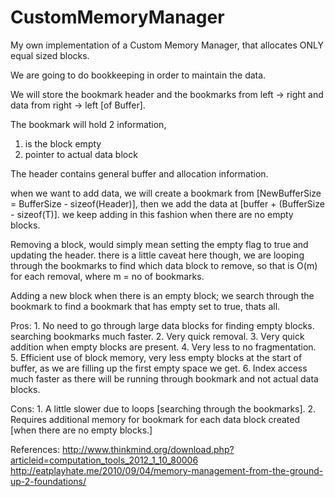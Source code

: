 CustomMemoryManager
===================

My own implementation of a Custom Memory Manager, that allocates ONLY equal sized blocks.

We are going to do bookkeeping in order to maintain the data.

We will store the bookmark header and the bookmarks from left -> right and data from right -> left [of Buffer].

The bookmark will hold 2 information, 
1. is the block empty
2. pointer to actual data block

The header contains general buffer and allocation information.

when we want to add data, we will create a bookmark from [NewBufferSize = BufferSize - sizeof(Header)], then we add the data at [buffer + (BufferSize - sizeof(T)].
we keep adding in this fashion when there are no empty blocks.

Removing a block, would simply mean setting the empty flag to true and updating the header.
there is a little caveat here though, we are looping through the bookmarks to find which data block to remove, so that is O(m) for each removal, where m = no of bookmarks.

Adding a new block when there is an empty block; we search through the bookmark to find a bookmark that has empty set to true, thats all.

Pros:
		1. No need to go through large data blocks for finding empty blocks. searching bookmarks much faster.
		2. Very quick removal.
		3. Very quick addition when empty blocks are present.
		4. Very less to no fragmentation.
		5. Efficient use of block memory, very less empty blocks at the start of buffer, as we are filling up the first empty space we get.
		6. Index access much faster as there will be running through bookmark and not actual data blocks.

Cons:
		1. A little slower due to loops [searching through the bookmarks].
		2. Requires additional memory for bookmark for each data block created [when there are no empty blocks.]
		
References:
		http://www.thinkmind.org/download.php?articleid=computation_tools_2012_1_10_80006
		http://eatplayhate.me/2010/09/04/memory-management-from-the-ground-up-2-foundations/
